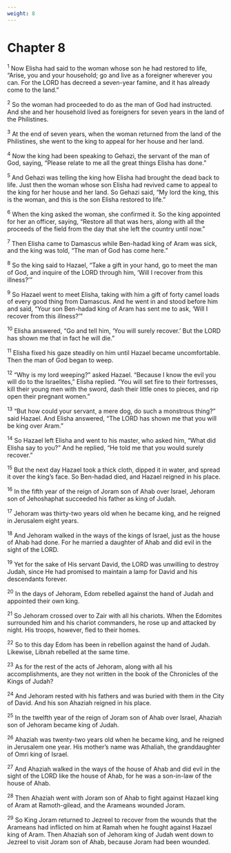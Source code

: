 ```yaml
---
weight: 8
---
```


# Chapter 8

<sup>1</sup> Now Elisha had said to the woman whose son he had restored to life, “Arise, you and your household; go and live as a foreigner wherever you can. For the LORD has decreed a seven-year famine, and it has already come to the land.” 

<sup>2</sup> So the woman had proceeded to do as the man of God had instructed. And she and her household lived as foreigners for seven years in the land of the Philistines. 

<sup>3</sup> At the end of seven years, when the woman returned from the land of the Philistines, she went to the king to appeal for her house and her land. 

<sup>4</sup> Now the king had been speaking to Gehazi, the servant of the man of God, saying, “Please relate to me all the great things Elisha has done.” 

<sup>5</sup> And Gehazi was telling the king how Elisha had brought the dead back to life. Just then the woman whose son Elisha had revived came to appeal to the king for her house and her land. So Gehazi said, “My lord the king, this is the woman, and this is the son Elisha restored to life.” 

<sup>6</sup> When the king asked the woman, she confirmed it. So the king appointed for her an officer, saying, “Restore all that was hers, along with all the proceeds of the field from the day that she left the country until now.” 

<sup>7</sup> Then Elisha came to Damascus while Ben-hadad king of Aram was sick, and the king was told, “The man of God has come here.” 

<sup>8</sup> So the king said to Hazael, “Take a gift in your hand, go to meet the man of God, and inquire of the LORD through him, ‘Will I recover from this illness?’” 

<sup>9</sup> So Hazael went to meet Elisha, taking with him a gift of forty camel loads of every good thing from Damascus. And he went in and stood before him and said, “Your son Ben-hadad king of Aram has sent me to ask, ‘Will I recover from this illness?’” 

<sup>10</sup> Elisha answered, “Go and tell him, ‘You will surely recover.’ But the LORD has shown me that in fact he will die.” 

<sup>11</sup> Elisha fixed his gaze steadily on him until Hazael became uncomfortable. Then the man of God began to weep. 

<sup>12</sup> “Why is my lord weeping?” asked Hazael. “Because I know the evil you will do to the Israelites,” Elisha replied. “You will set fire to their fortresses, kill their young men with the sword, dash their little ones to pieces, and rip open their pregnant women.” 

<sup>13</sup> “But how could your servant, a mere dog, do such a monstrous thing?” said Hazael. And Elisha answered, “The LORD has shown me that you will be king over Aram.” 

<sup>14</sup> So Hazael left Elisha and went to his master, who asked him, “What did Elisha say to you?” And he replied, “He told me that you would surely recover.” 

<sup>15</sup> But the next day Hazael took a thick cloth, dipped it in water, and spread it over the king’s face. So Ben-hadad died, and Hazael reigned in his place. 

<sup>16</sup> In the fifth year of the reign of Joram son of Ahab over Israel, Jehoram son of Jehoshaphat succeeded his father as king of Judah. 

<sup>17</sup> Jehoram was thirty-two years old when he became king, and he reigned in Jerusalem eight years. 

<sup>18</sup> And Jehoram walked in the ways of the kings of Israel, just as the house of Ahab had done. For he married a daughter of Ahab and did evil in the sight of the LORD. 

<sup>19</sup> Yet for the sake of His servant David, the LORD was unwilling to destroy Judah, since He had promised to maintain a lamp for David and his descendants forever. 

<sup>20</sup> In the days of Jehoram, Edom rebelled against the hand of Judah and appointed their own king. 

<sup>21</sup> So Jehoram crossed over to Zair with all his chariots. When the Edomites surrounded him and his chariot commanders, he rose up and attacked by night. His troops, however, fled to their homes. 

<sup>22</sup> So to this day Edom has been in rebellion against the hand of Judah. Likewise, Libnah rebelled at the same time. 

<sup>23</sup> As for the rest of the acts of Jehoram, along with all his accomplishments, are they not written in the book of the Chronicles of the Kings of Judah? 

<sup>24</sup> And Jehoram rested with his fathers and was buried with them in the City of David. And his son Ahaziah reigned in his place. 

<sup>25</sup> In the twelfth year of the reign of Joram son of Ahab over Israel, Ahaziah son of Jehoram became king of Judah. 

<sup>26</sup> Ahaziah was twenty-two years old when he became king, and he reigned in Jerusalem one year. His mother’s name was Athaliah, the granddaughter of Omri king of Israel. 

<sup>27</sup> And Ahaziah walked in the ways of the house of Ahab and did evil in the sight of the LORD like the house of Ahab, for he was a son-in-law of the house of Ahab. 

<sup>28</sup> Then Ahaziah went with Joram son of Ahab to fight against Hazael king of Aram at Ramoth-gilead, and the Arameans wounded Joram. 

<sup>29</sup> So King Joram returned to Jezreel to recover from the wounds that the Arameans had inflicted on him at Ramah when he fought against Hazael king of Aram. Then Ahaziah son of Jehoram king of Judah went down to Jezreel to visit Joram son of Ahab, because Joram had been wounded. 


